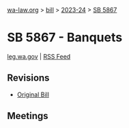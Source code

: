 [wa-law.org](/) > [bill](/bill/) > [2023-24](/bill/2023-24/) > [SB 5867](/bill/2023-24/sb/5867/)

# SB 5867 - Banquets
[leg.wa.gov](https://app.leg.wa.gov/billsummary?BillNumber=5867&Year=2023&Initiative=false) | [RSS Feed](./rss.xml)

## Revisions
* [Original Bill](1/)

## Meetings